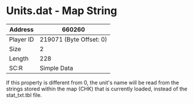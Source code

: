 
#  Units.dat - Map String
Address   | 660260
----------|-------------
Player ID | 219071 (Byte Offset: 0)
Size 	  | 2
Length 	  | 228
SC:R      | Simple Data

If this property is different from 0, the unit's name will be read from the strings stored within the map (CHK) that is currently loaded, instead of the stat_txt.tbl file.
